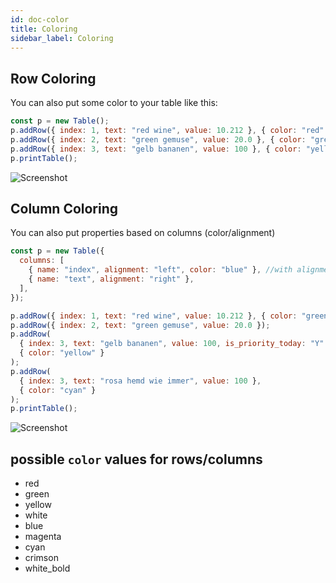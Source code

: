 ```yaml
---
id: doc-color
title: Coloring
sidebar_label: Coloring
---
```


## Row Coloring

You can also put some color to your table like this:

```javascript
const p = new Table();
p.addRow({ index: 1, text: "red wine", value: 10.212 }, { color: "red" });
p.addRow({ index: 2, text: "green gemuse", value: 20.0 }, { color: "green" });
p.addRow({ index: 3, text: "gelb bananen", value: 100 }, { color: "yellow" });
p.printTable();
```

![Screenshot](https://cdn.jsdelivr.net/gh/ayonious/console-table-printer@master/static-resources/screenshot-colored.png)

## Column Coloring

You can also put properties based on columns (color/alignment)

```javascript
const p = new Table({
  columns: [
    { name: "index", alignment: "left", color: "blue" }, //with alignment and color
    { name: "text", alignment: "right" },
  ],
});

p.addRow({ index: 1, text: "red wine", value: 10.212 }, { color: "green" });
p.addRow({ index: 2, text: "green gemuse", value: 20.0 });
p.addRow(
  { index: 3, text: "gelb bananen", value: 100, is_priority_today: "Y" },
  { color: "yellow" }
);
p.addRow(
  { index: 3, text: "rosa hemd wie immer", value: 100 },
  { color: "cyan" }
);
p.printTable();
```

![Screenshot](https://cdn.jsdelivr.net/gh/ayonious/console-table-printer@master/static-resources/screenshot-thin-border-column-props.2.png)

## possible `color` values for rows/columns

- red
- green
- yellow
- white
- blue
- magenta
- cyan
- crimson
- white_bold
